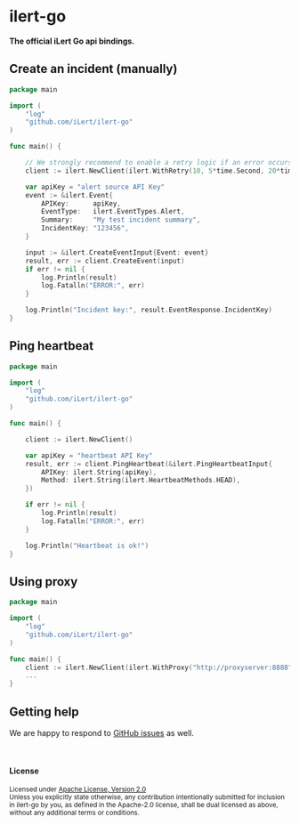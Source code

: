 # ilert-go

**The official iLert Go api bindings.**

## Create an incident (manually)

```go
package main

import (
	"log"
	"github.com/iLert/ilert-go"
)

func main() {

	// We strongly recommend to enable a retry logic if an error occurs
	client := ilert.NewClient(ilert.WithRetry(10, 5*time.Second, 20*time.Second))

	var apiKey = "alert source API Key"
	event := &ilert.Event{
		APIKey:      apiKey,
		EventType:   ilert.EventTypes.Alert,
		Summary:     "My test incident summary",
		IncidentKey: "123456",
	}

	input := &ilert.CreateEventInput{Event: event}
	result, err := client.CreateEvent(input)
	if err != nil {
		log.Println(result)
		log.Fatalln("ERROR:", err)
	}

	log.Println("Incident key:", result.EventResponse.IncidentKey)
}
```

## Ping heartbeat

```go
package main

import (
	"log"
	"github.com/iLert/ilert-go"
)

func main() {

	client := ilert.NewClient()

	var apiKey = "heartbeat API Key"
	result, err := client.PingHeartbeat(&ilert.PingHeartbeatInput{
		APIKey: ilert.String(apiKey),
		Method: ilert.String(ilert.HeartbeatMethods.HEAD),
	})

	if err != nil {
		log.Println(result)
		log.Fatalln("ERROR:", err)
	}

	log.Println("Heartbeat is ok!")
}
```

## Using proxy

```go
package main

import (
	"log"
	"github.com/iLert/ilert-go"
)

func main() {
	client := ilert.NewClient(ilert.WithProxy("http://proxyserver:8888"))
	...
}
```

## Getting help

We are happy to respond to [GitHub issues][issues] as well.

[issues]: https://github.com/iLert/ilert-go/issues/new

<br>

#### License

<sup>
Licensed under <a href="LICENSE">Apache License, Version
2.0</a>
</sup>

<br>

<sub>
Unless you explicitly state otherwise, any contribution intentionally submitted for inclusion in ilert-go by you, as defined in the Apache-2.0 license, shall be dual licensed as above, without any additional terms or conditions.
</sub>
